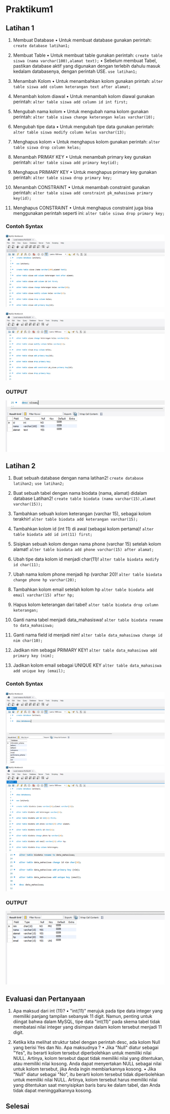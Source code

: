 # Praktikum1

## Latihan 1
1. Membuat Database
• Untuk membuat database gunakan perintah:
`create database latihan1;`

2. Membuat Table
• Untuk membuat table gunakan perintah:
`create table siswa (nama varchar(100),alamat text);`
• Sebelum membuat Tabel, pastikan database aktif yang digunakan
dengan terlebih dahulu masuk kedalam databasenya, dengan
perintah USE.
`use latihan1;`

3. Menambah Kolom
• Untuk menambahkan kolom gunakan printah:
`alter table siswa add column keterangan text after alamat;`

4. Menambah kolom diawal
• Untuk menambah kolom diawal gunakan perintah:
`alter table siswa add column id int first;` 

5. Mengubah nama kolom
• Untuk mengubah nama kolom gunakan perintah:
`alter table siswa change keterangan kelas varchar(10);`

6. Mengubah tipe data
• Untuk mengubah tipe data gunakan perintah:
`alter table siswa modify column kelas varchar(13);`

7. Menghapus kolom
• Untuk menghapus kolom gunakan perintah:
`alter table siswa drop column kelas;`

8. Menambah PRIMAY KEY
• Untuk menambah primary key gunakan perintah:
`alter table siswa add primary key(id);`
 
9. Menghapus PRIMARY KEY
• Untuk menghapus primary key gunakan perintah:
`alter table siswa drop primary key;`

10. Menambah CONSTRAINT
• Untuk menambah constraint gunakan perintah:
`alter table siswa add constraint pk_mahasiswa primary key(id);`

11. Menghapus CONSTRAINT
• Untuk menghapus constraint juga bisa menggunakan perintah seperti ini:
`alter table siswa drop primary key;`

### Contoh Syntax 
![image](https://github.com/ZahraNurhaliza/Praktikum1/blob/main/screenshot/latihan1.1.png)

![image](https://github.com/ZahraNurhaliza/Praktikum1/blob/main/screenshot/latihan1.2.png)

### OUTPUT
![image](https://github.com/ZahraNurhaliza/Praktikum1/blob/main/screenshot/latihan1.3.png)


## Latihan 2
1. Buat sebuah database dengan nama latihan2!
`create database latihan2;`
`use latihan2;`

2. Buat sebuah tabel dengan nama biodata (nama, alamat) didalam
database Latihan2!
`create table biodata (nama varchar(15),alamat varchar(15));`

3. Tambahkan sebuah kolom keterangan (varchar 15), sebagai kolom
terakhir!
`alter table biodata add keterangan varchar(15);`

4. Tambahkan kolom id (int 11) di awal (sebagai kolom pertama)!
`alter table biodata add id int(11) first;`

5. Sisipkan sebuah kolom dengan nama phone (varchar 15) setelah
kolom alamat!
`alter table biodata add phone varchar(15) after alamat;`

6. Ubah tipe data kolom id menjadi char(11)!
`alter table biodata modify id char(11);`

7. Ubah nama kolom phone menjadi hp (varchar 20)!
`alter table biodata change phone hp varchar(20);`

8. Tambahkan kolom email setelah kolom hp
`alter table biodata add email varchar(15) after hp;`

9. Hapus kolom keterangan dari tabel!
`alter table biodata drop column keterangan;`

10. Ganti nama tabel menjadi data_mahasiswa!
`alter table biodata rename to data_mahasiswa;`

11. Ganti nama field id menjadi nim!
`alter table data_mahasiswa change id nim char(10);`

12. Jadikan nim sebagai PRIMARY KEY!
`alter table data_mahasiswa add primary key (nim);`

13. Jadikan kolom email sebagai UNIQUE KEY
`alter table data_mahasiswa add unique key (email);`

### Contoh Syntax 
![image](https://github.com/ZahraNurhaliza/Praktikum1/blob/main/screenshot/latihan2.1.png)
![image](https://github.com/ZahraNurhaliza/Praktikum1/blob/main/screenshot/latihan2.2.png)
![image](https://github.com/ZahraNurhaliza/Praktikum1/blob/main/screenshot/latihan2.3.png)

### OUTPUT
![image](https://github.com/ZahraNurhaliza/Praktikum1/blob/main/screenshot/latihan2.4.png)


## Evaluasi dan Pertanyaan
1. Apa maksud dari int (11)?
   • "int(11)" merujuk pada tipe data integer yang memiliki panjang tampilan sebanyak 11 digit. Namun, penting untuk diingat bahwa dalam MySQL, tipe data "int(11)" pada skema tabel tidak membatasi nilai integer yang disimpan dalam kolom tersebut menjadi 11 digit. 

2. Ketika kita melihat struktur tabel dengan perintah desc, ada kolom Null yang berisi Yes dan No. Apa maksudnya ?
   • Jika "Null" diatur sebagai "Yes", itu berarti kolom tersebut diperbolehkan untuk memiliki nilai NULL. Artinya, kolom tersebut dapat tidak memiliki nilai yang ditentukan, atau memiliki nilai kosong. Anda dapat menyertakan NULL sebagai nilai untuk kolom tersebut, jika Anda ingin membiarkannya kosong.
   • Jika "Null" diatur sebagai "No", itu berarti kolom tersebut tidak diperbolehkan untuk memiliki nilai NULL. Artinya, kolom tersebut harus memiliki nilai yang ditentukan saat menyisipkan baris baru ke dalam tabel, dan Anda tidak dapat meninggalkannya kosong.

## Selesai